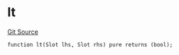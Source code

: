 # lt
[Git Source](https://github.com/lidofinance/community-staking-module/blob/8ce9441dce1001c93d75d065f051013ad5908976/src/lib/Types.sol)


```solidity
function lt(Slot lhs, Slot rhs) pure returns (bool);
```

